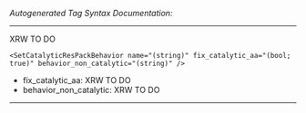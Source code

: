 _Autogenerated Tag Syntax Documentation:_

---
XRW TO DO

```
<SetCatalyticResPackBehavior name="(string)" fix_catalytic_aa="(bool; true)" behavior_non_catalytic="(string)" />
```

-   fix_catalytic_aa: XRW TO DO
-   behavior_non_catalytic: XRW TO DO

---
